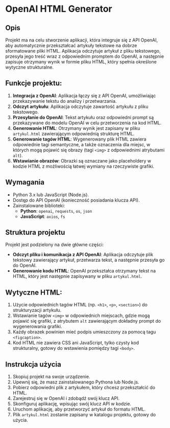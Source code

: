 # OpenAI HTML Generator

## Opis

Projekt ma na celu stworzenie aplikacji, która integruje się z API OpenAI, aby automatycznie przekształcać artykuły tekstowe na dobrze sformatowane pliki HTML. Aplikacja odczytuje artykuł z pliku tekstowego, przesyła jego treść wraz z odpowiednim promptem do OpenAI, a następnie zapisuje otrzymany wynik w formie pliku HTML, który spełnia określone wytyczne strukturalne.

## Funkcje projektu:

1. **Integracja z OpenAI**: Aplikacja łączy się z API OpenAI, umożliwiając przekazywanie tekstu do analizy i przetwarzania.
2. **Odczyt artykułu**: Aplikacja odczytuje zawartość artykułu z pliku tekstowego.
3. **Przesyłanie do OpenAI**: Tekst artykułu oraz odpowiedni prompt są przekazywane do modelu OpenAI w celu przetworzenia na kod HTML.
4. **Generowanie HTML**: Otrzymany wynik jest zapisany w pliku `artykul.html` zawierającym odpowiednią strukturę HTML.
5. **Generowanie tagów HTML**: Wygenerowany plik HTML zawiera odpowiednie tagi semantyczne, a także oznaczenia dla miejsc, w których mogą pojawić się obrazy (tagi `<img>` z odpowiednimi atrybutami `alt`).
6. **Wstawianie obrazów**: Obrazki są oznaczane jako placeholdery w kodzie HTML z możliwością łatwej wymiany na rzeczywiste grafiki.

## Wymagania

- Python 3.x lub JavaScript (Node.js).
- Dostęp do API OpenAI (konieczność posiadania klucza API).
- Zainstalowane biblioteki:
  - **Python**: `openai`, `requests`, `os`, `json`
  - **JavaScript**: `axios`, `fs`

## Struktura projektu

Projekt jest podzielony na dwie główne części:

- **Odczyt pliku i komunikacja z API OpenAI**: Aplikacja odczytuje plik tekstowy zawierający artykuł, przetwarza tekst, a następnie przesyła go do OpenAI.
- **Generowanie kodu HTML**: OpenAI przekształca otrzymany tekst na HTML, który jest następnie zapisywany w pliku `artykul.html`.

## Wytyczne HTML:

1. Użycie odpowiednich tagów HTML (np. `<h1>`, `<p>`, `<section>`) do strukturyzacji artykułu.
2. Wstawianie tagów `<img>` w odpowiednich miejscach, gdzie mogą pojawić się grafiki, z atrybutem `alt` zawierającym dokładny prompt do wygenerowania grafiki.
3. Każdy obrazek powinien mieć podpis umieszczony za pomocą tagu `<figcaption>`.
4. Kod HTML nie zawiera CSS ani JavaScript, tylko czysty kod strukturalny, gotowy do wstawienia pomiędzy tagi `<body>`.

## Instrukcja użycia

1. Skopiuj projekt na swoje urządzenie.
2. Upewnij się, że masz zainstalowanego Pythona lub Node.js.
3. Pobierz odpowiedni plik z artykułem, który chcesz przekształcić do HTML.
4. Zarejestruj się w OpenAI i zdobądź swój klucz API.
5. Skonfiguruj aplikację, wpisując swój klucz API w kodzie.
6. Uruchom aplikację, aby przetworzyć artykuł do formatu HTML.
7. Plik `artykul.html` zostanie zapisany w katalogu projektu, gotowy do użycia.
